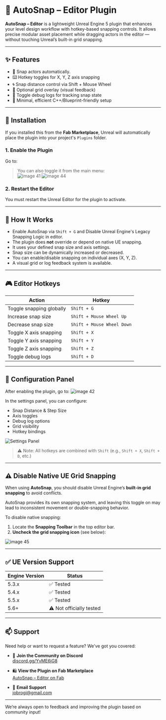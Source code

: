 # 📐 AutoSnap – Editor Plugin

**AutoSnap – Editor** is a lightweight Unreal Engine 5 plugin that enhances your level design workflow with hotkey-based snapping controls. It allows precise modular asset placement while dragging actors in the editor — without touching Unreal’s built-in grid snapping.

---

## ✨ Features

- 🔧 Snap actors automatically.
- ⌨️ Hotkey toggles for X, Y, Z axis snapping
- 🌀 Snap distance control via Shift + Mouse Wheel
- 🧱 Optional grid overlay (visual feedback)
- 🧠 Toggle debug logs for tracking snap state
- 🧩 Minimal, efficient C++/Blueprint-friendly setup

---

## 🔧 Installation

If you installed this from the **Fab Marketplace**, Unreal will automatically place the plugin into your project's `Plugins` folder.

### 1. Enable the Plugin
Go to:
> You can also toggle it from the main menu:  
![image 41](https://github.com/user-attachments/assets/418c5026-e1cb-4cb8-a8c2-6d417edc3863)
![image 44](https://github.com/user-attachments/assets/b1fb13b6-4808-477b-b5d6-84f99216917a)

### 2. Restart the Editor
You must restart the Unreal Editor for the plugin to activate.

---

## 🧠 How It Works

- Enable AutoSnap via  `Shift + G` and Disable Unreal Engine's Legacy Snapping Logic in editor.
- The plugin does **not** override or depend on native UE snapping.
- It uses your defined snap size and axis settings.
- Snap size can be dynamically increased or decreased.
- You can enable/disable snapping on individual axes (X, Y, Z).
- A visual grid or log feedback system is available.

---

## 🎮 Editor Hotkeys

| Action                     | Hotkey             |
|---------------------------|--------------------|
| Toggle snapping globally   | `Shift + G`        |
| Increase snap size         | `Shift + Mouse Wheel Up`   |
| Decrease snap size         | `Shift + Mouse Wheel Down` |
| Toggle X axis snapping     | `Shift + X`        |
| Toggle Y axis snapping     | `Shift + Y`        |
| Toggle Z axis snapping     | `Shift + Z`        |
| Toggle debug logs          | `Shift + D`        |

---

## 🧰 Configuration Panel

After enabling the plugin, go to:
![image 42](https://github.com/user-attachments/assets/8c747712-5592-439e-8457-ed2844415049)

In the settings panel, you can configure:

- Snap Distance & Step Size
- Axis toggles
- Debug log options
- Grid visibility
- Hotkey bindings

![Settings Panel](./images/autosnap_settings_panel.png)

> ⚠️ Note: All hotkeys are combined with `Shift` (e.g., `Shift + X`, `Shift + D`, etc.)

---

## ⚠️ Disable Native UE Grid Snapping

When using **AutoSnap**, you should disable Unreal Engine’s **built-in grid snapping** to avoid conflicts.

AutoSnap provides its own snapping system, and leaving this toggle on may lead to inconsistent movement or double-snapping behavior.

To disable native snapping:

1. Locate the **Snapping Toolbar** in the top editor bar.
2. **Uncheck the grid snapping icon** (see below):

![image 45](https://github.com/user-attachments/assets/3eceb9bb-f389-4583-939c-6e353be4a620)

---



## ✅ UE Version Support

| Engine Version | Status    |
|----------------|-----------|
| 5.3.x          | ✅ Tested |
| 5.4.x          | ✅ Tested |
| 5.5.x          | ✅ Tested |
| 5.6+           | ⚠️ Not officially tested |

---

## 📫 Support

Need help or want to request a feature? We've got you covered:

- 💬 **Join the Community on Discord**  
  [discord.gg/YvME6jG8](https://discord.gg/YvME6jG8)

- 🛍️ **View the Plugin on Fab Marketplace**  
  [AutoSnap – Editor on Fab](https://www.fab.com/portal/listings/c538576e-e879-4101-9b1e-6d660183b63b/edit)

- 📧 **Email Support**  
  [jobrogi@gmail.com](mailto:jobrogi@gmail.com)

---

We’re always open to feedback and improving the plugin based on community input!

